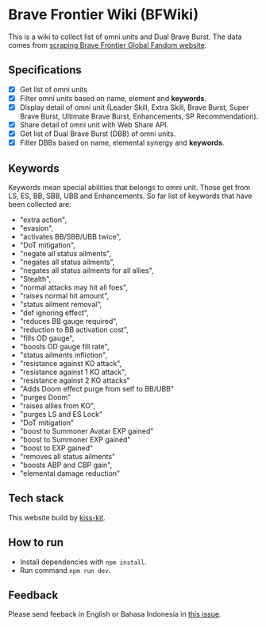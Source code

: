 # Brave Frontier Wiki (BFWiki)

This is a wiki to collect list of omni units and Dual Brave Burst. The data comes from [scraping Brave Frontier Global Fandom website](https://github.com/satyakresna/scraping-bravefrontier).

## Specifications

- [x] Get list of omni units
- [x] Filter omni units based on name, element and **keywords**.
- [x] Display detail of omni unit (Leader Skill, Extra Skill, Brave Burst, Super Brave Burst, Ultimate Brave Burst, Enhancements, SP Recommendation).
- [x] Share detail of omni unit with Web Share API.
- [x] Get list of Dual Brave Burst (DBB) of omni units.
- [x] Filter DBBs based on name, elemental synergy and **keywords**.

## Keywords

Keywords mean special abilities that belongs to omni unit. Those get from LS, ES, BB, SBB, UBB and Enhancements. So far list of keywords that have been collected are:

- "extra action", 
- "evasion", 
- "activates BB/SBB/UBB twice",
- "DoT mitigation", 
- "negate all status ailments",
- "negates all status ailments",
- "negates all status ailments for all allies",
- "Stealth", 
- "normal attacks may hit all foes",
- "raises normal hit amount", 
- "status ailment removal",
- "def ignoring effect",
- "reduces BB gauge required",
- "reduction to BB activation cost",
- "fills OD gauge",
- "boosts OD gauge fill rate",
- "status ailments infliction",
- "resistance against KO attack",
- "resistance against 1 KO attack",
- "resistance against 2 KO attacks"
- "Adds Doom effect purge from self to BB/UBB"
- "purges Doom"
- "raises allies from KO",
- "purges LS and ES Lock"
- "DoT mitigation"
- "boost to Summoner Avatar EXP gained"
- "boost to Summoner EXP gained"
- "boost to EXP gained"
- "removes all status ailments"
- "boosts ABP and CBP gain",
- "elemental damage reduction"

## Tech stack

This website build by [kiss-kit](https://github.com/satyakresna/kiss-kit).

## How to run

- Install dependencies with `npm install`.
- Run command `npm run dev`.

## Feedback

Please send feeback in English or Bahasa Indonesia in [this issue](https://github.com/satyakresna/bfwiki/issues).